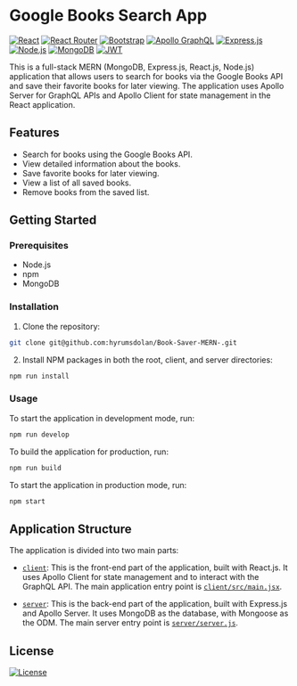 # Google Books Search App
[![React](https://img.shields.io/badge/React-20232A?style=for-the-badge&logo=react&logoColor=61DAFB)](https://reactjs.org/)
[![React Router](https://img.shields.io/badge/React_Router-CA4245?style=for-the-badge&logo=react-router&logoColor=white)](https://reactrouter.com/)
[![Bootstrap](https://img.shields.io/badge/Bootstrap-563D7C?style=for-the-badge&logo=bootstrap&logoColor=white)](https://getbootstrap.com/)
[![Apollo GraphQL](https://img.shields.io/badge/Apollo%20GraphQL-311C87?style=for-the-badge&logo=Apollo%20GraphQL&logoColor=white)](https://www.apollographql.com/)
[![Express.js](https://img.shields.io/badge/Express.js-404D59?style=for-the-badge&logo=express&logoColor=white)](https://expressjs.com/)
[![Node.js](https://img.shields.io/badge/Node.js-43853D?style=for-the-badge&logo=node.js&logoColor=white)](https://nodejs.org/)
[![MongoDB](https://img.shields.io/badge/MongoDB-4EA94B?style=for-the-badge&logo=mongodb&logoColor=white)](https://www.mongodb.com/)
[![JWT](https://img.shields.io/badge/json%20web%20tokens-323330?style=for-the-badge&logo=json-web-tokens&logoColor=pink)](https://jwt.io/)

This is a full-stack MERN (MongoDB, Express.js, React.js, Node.js) application that allows users to search for books via the Google Books API and save their favorite books for later viewing. The application uses Apollo Server for GraphQL APIs and Apollo Client for state management in the React application.

## Features

- Search for books using the Google Books API.
- View detailed information about the books.
- Save favorite books for later viewing.
- View a list of all saved books.
- Remove books from the saved list.


## Getting Started

### Prerequisites

- Node.js
- npm
- MongoDB

### Installation

1. Clone the repository:

```sh
git clone git@github.com:hyrumsdolan/Book-Saver-MERN-.git
```

2. Install NPM packages in both the root, client, and server directories:

```sh
npm run install
```

### Usage

To start the application in development mode, run:

```sh
npm run develop
```

To build the application for production, run:

```sh
npm run build
```

To start the application in production mode, run:

```sh
npm start
```

## Application Structure

The application is divided into two main parts:

- [`client`](command:_github.copilot.openRelativePath?%5B%22client%22%5D "client"): This is the front-end part of the application, built with React.js. It uses Apollo Client for state management and to interact with the GraphQL API. The main application entry point is [`client/src/main.jsx`](command:_github.copilot.openRelativePath?%5B%22client%2Fsrc%2Fmain.jsx%22%5D "client/src/main.jsx").

- [`server`](command:_github.copilot.openRelativePath?%5B%22server%22%5D "server"): This is the back-end part of the application, built with Express.js and Apollo Server. It uses MongoDB as the database, with Mongoose as the ODM. The main server entry point is [`server/server.js`](command:_github.copilot.openRelativePath?%5B%22server%2Fserver.js%22%5D "server/server.js").


## License

[![License](https://img.shields.io/badge/License-Apache%202.0-blue.svg)](https://opensource.org/licenses/Apache-2.0)